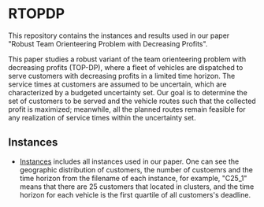# RTOPDP

This repository contains the instances and results used in our paper "Robust Team Orienteering Problem with Decreasing Profits".

This paper studies a robust variant of the team orienteering problem with decreasing profits (TOP-DP), where a fleet of vehicles are dispatched to serve customers with decreasing profits in a limited time horizon. The service times at customers are assumed to be uncertain, which are characterized by a budgeted uncertainty set. Our goal is to determine the set of customers to be served and the vehicle routes such that the collected profit is maximized; meanwhile, all the planned routes remain feasible for any realization of
service times within the uncertainty set.

## Instances
- [Instances](./Instances) includes all instances used in our paper. One can see the geographic distribution of customers, the number of custoemrs and the time horizon from the filename of each instance, for example, "C25_1" means that there are 25 customers that located in clusters, and the time horizon for each vehicle is the first quartile of all customers's deadline.

